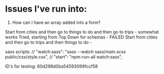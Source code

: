 # Issues I've run into: 

1. How can I have an array added into a form?

Start from cities and then go to things to do and then go to trips - somewhat works 
Tried, starting from Top Down for schemas - FAILED
Start from cities and then go to trips and then things to do - 

sass scripts: 
    // "watch:sass": "sass --watch sass/main.scss public/css/style.css",
    // "start": "npm-run-all watch:sass",


ID's for testing: 60d298d0ba54593099fccf58